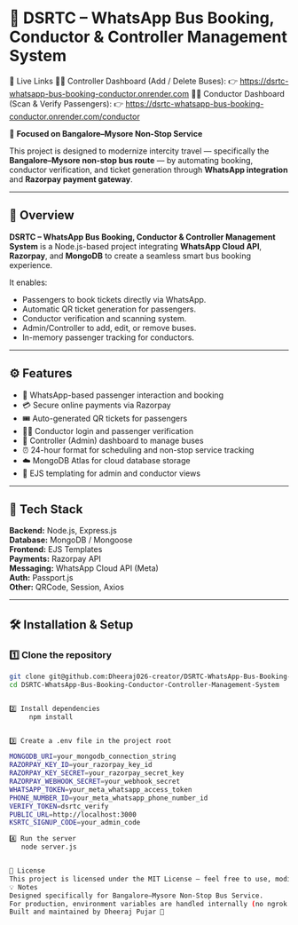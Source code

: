 # 🚌 DSRTC – WhatsApp Bus Booking, Conductor & Controller Management System  
🔗 Live Links
🧑‍💼 Controller Dashboard (Add / Delete Buses):
👉 https://dsrtc-whatsapp-bus-booking-conductor.onrender.com
🧑‍✈️ Conductor Dashboard (Scan & Verify Passengers):
👉 https://dsrtc-whatsapp-bus-booking-conductor.onrender.com/conductor

📍 **Focused on Bangalore–Mysore Non-Stop Service**  


This project is designed to modernize intercity travel — specifically the **Bangalore–Mysore non-stop bus route** — by automating booking, conductor verification, and ticket generation through **WhatsApp integration** and **Razorpay payment gateway**.  


---

## 🚀 Overview

**DSRTC – WhatsApp Bus Booking, Conductor & Controller Management System** is a Node.js-based project integrating **WhatsApp Cloud API**, **Razorpay**, and **MongoDB** to create a seamless smart bus booking experience.  

It enables:  
- Passengers to book tickets directly via WhatsApp.  
- Automatic QR ticket generation for passengers.  
- Conductor verification and scanning system.  
- Admin/Controller to add, edit, or remove buses.  
- In-memory passenger tracking for conductors.  

---

## ⚙️ Features

- 💬 WhatsApp-based passenger interaction and booking  
- 💳 Secure online payments via Razorpay  
- 🎟️ Auto-generated QR tickets for passengers  
- 👨‍✈️ Conductor login and passenger verification  
- 🧭 Controller (Admin) dashboard to manage buses  
- ⏰ 24-hour format for scheduling and non-stop service tracking  
- ☁️ MongoDB Atlas for cloud database storage  
- 🧩 EJS templating for admin and conductor views  

---

## 🧰 Tech Stack

**Backend:** Node.js, Express.js  
**Database:** MongoDB / Mongoose  
**Frontend:** EJS Templates  
**Payments:** Razorpay API  
**Messaging:** WhatsApp Cloud API (Meta)  
**Auth:** Passport.js  
**Other:** QRCode, Session, Axios  

---

## 🛠️ Installation & Setup

### 1️⃣ Clone the repository
```bash
git clone git@github.com:Dheeraj026-creator/DSRTC-WhatsApp-Bus-Booking-Conductor-Controller-Management-System.git
cd DSRTC-WhatsApp-Bus-Booking-Conductor-Controller-Management-System


2️⃣ Install dependencies
     npm install


3️⃣ Create a .env file in the project root

MONGODB_URI=your_mongodb_connection_string  
RAZORPAY_KEY_ID=your_razorpay_key_id  
RAZORPAY_KEY_SECRET=your_razorpay_secret_key  
RAZORPAY_WEBHOOK_SECRET=your_webhook_secret  
WHATSAPP_TOKEN=your_meta_whatsapp_access_token  
PHONE_NUMBER_ID=your_meta_whatsapp_phone_number_id  
VERIFY_TOKEN=dsrtc_verify  
PUBLIC_URL=http://localhost:3000  
KSRTC_SIGNUP_CODE=your_admin_code

4️⃣ Run the server
   node server.js


🚏 License
This project is licensed under the MIT License — feel free to use, modify, and share it with attribution.
💡 Notes
Designed specifically for Bangalore–Mysore Non-Stop Bus Service.
For production, environment variables are handled internally (no ngrok required).
Built and maintained by Dheeraj Pujar 🚀
